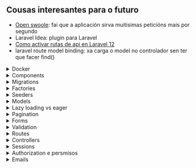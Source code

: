 ## Cousas interesantes para o futuro
* [Open swoole](https://www.youtube.com/watch?v=nGJOOS1Zd9Q&ab_channel=ThePrimeTime): fai que a aplicación sirva muitisimas peticións mais por segundo
* Laravel Idea: plugin para Laravel
* [Como activar rutas de api en Laravel 12](https://laracasts.com/discuss/channels/laravel/routesapiphp-removed-in-laravel-12-use-web-or-restore-it)
* laravel route model binding: xa carga o model no controlador sen ter que facer find()

<details>
<summary>Docker</summary>

# Docker
Me cago en dios para levantar esto.
* Esta usando php artisan serve para o servidor
  * Levantao ao levantar o docker porque llo puxen no Dockerfile

## Que facer todos os dias ao arrancar
1. Ir ao docker desktop e borrar os contenedores
2. Arrancalos e build
````shell
docker compose up -d --build
````

Igual tarda un pouco en arrancar a laravel_app, pero o final vai.

## Crear o proxecto de 0
1. Crear `docker-compose.yml`, con php e laravel, mysql e phpmyadmin:
````yaml
version: '3.8'

services:
  app:
    build:
      context: .
      dockerfile: Dockerfile
    container_name: laravel_app
    working_dir: /var/www
    volumes:
      - ./laravel-app:/var/www
    ports:
      - "8000:8000"
    depends_on:
      - mysql
    networks:
      - laravel

  mysql:
    image: mysql:8.0
    container_name: laravel_mysql
    restart: always
    environment:
      MYSQL_ROOT_PASSWORD: root
      MYSQL_DATABASE: laravel
      MYSQL_USER: laravel
      MYSQL_PASSWORD: secret
    ports:
      - "3306:3306"
    volumes:
      - db_data:/var/lib/mysql
    networks:
      - laravel

  phpmyadmin:
    image: phpmyadmin/phpmyadmin
    container_name: laravel_phpmyadmin
    environment:
      PMA_HOST: mysql
      MYSQL_ROOT_PASSWORD: root
    ports:
      - "8080:80"
    networks:
      - laravel

volumes:
  db_data:

networks:
  laravel:
````

2. Creamos a carpeta do proyecto laravel con:
````shell
docker run --rm -v [rutaAbsolutaDoDirectorioCoDockerCompose][/carpetaNovaProxectoLaravel]:/app composer create-project laravel/laravel .
````

3. DockerFile
````dockerfile
FROM php:8.2-cli

# Install system dependencies and extensions
RUN apt-get update && apt-get install -y \
    unzip \
    zip \
    git \
    curl \
    libzip-dev \
    && docker-php-ext-install zip pdo_mysql

# Install Composer
COPY --from=composer:latest /usr/bin/composer /usr/bin/composer

WORKDIR /var/www

# Start the Laravel dev server
CMD ["sh", "-c", "composer install && php artisan serve --host=0.0.0.0 --port=8000"]
````

4. Modificar o `.env` para poñer a conexion a bd
````dotenv
DB_CONNECTION=mysql
DB_HOST=mysql
DB_PORT=3306
DB_DATABASE=laravel
DB_USERNAME=laravel
DB_PASSWORD=secret
````

5. Facer a build e iniciar
````shell
docker-compose up --build -d
````
6. AH si e facer as migracións da bd pa ter usuarios sessions e asi:
````shell
docker exec -it laravel_app bash
cd /var/www
php artisan migrate
````
</details>


<details>
<summary>Components</summary>

# Components
Son a mellor forma de reutilizar codigo nas vistas, pequenos trozos de html
que se incluen en outras vistas, podendolle pasar datos.

## Como crealos e chamalos
Creanse en `resources/views/components` e chamanse dende outra vista facendo:
````html
<x-nomeFicheiroComponente ></x-x-nomeFicheiroComponente>
````

## Pasar datos
Hai tipos de datos que lle pasamos aos componentes
* Atributos: todos os atributos html que se queren añadir ao componente. Accedese a eles con `$attributes`
* Slots: os elementos que van ir dentro do componente. Podese acceder:
  * Mediante a variable `$slot`, que pilla todo o contido interior non nomeado
  * Named slots, ponselle un nome a ese contido
* Propiedades: sirven como os argumentos de unha función, son iguales aos atributos,
solo que no valor podeselle poñer logica de php.

#### Ejemplo:
O componente
````injectablephp
@props([
    'active' => false
])

<a
   class="{{ $active ? "bg-gray-900 text-white" : "text-gray-300 hover:bg-gray-700 hover:text-white"}} rounded-md px-3 py-2 text-sm font-medium"
   aria-current="{{ $active ? "true" : "false" }}"
    {{ $attributes }}
>
    {{ $slot }}
</a>
````
Usalo:
````injectablephp
<x-nav-link href="/" :active="request()->is('/')">Dashboard</x-nav-link>
````
</details>

<details>
<summary>Migrations</summary>

# Migracions
Son archivos para interactuar coa estructura da base de datos, tablas, columnas...
* Ubicanse en `database/migrations`

### Crear unha migración
1. Podese crear a man pero recomendase usar o comando:
````shell
php artisan make:migration
````
2. Crearanos o archivo con duas funcions, unha para facer a migración e outra para revertila en caso de ser necesario
   * Neste caso crea a tabla job_listing
````php
<?php

use Illuminate\Database\Migrations\Migration;
use Illuminate\Database\Schema\Blueprint;
use Illuminate\Support\Facades\Schema;

return new class extends Migration
{
    /**
     * Run the migrations.
     */
    public function up(): void
    {
        Schema::create('job_listing', function (Blueprint $table) {
            $table->id();
            $table->string('name')->unique();
            $table->float('salary');
            $table->timestamps();
        });
    }

    /**
     * Reverse the migrations.
     */
    public function down(): void
    {
        Schema::dropIfExists('job_listing');
    }
};
````

### Ejecutar migracions
Por muitas que creemos se non as ejecutamos non van facer nada, para ejecutalas:

#### Todas
````shell
php artisan migrate
````
#### Unha en concreto
````shell
php artisan migrate --path --path=database/migrations/2024_04_25_123456_create_jobs_table.php
````
#### Borrar todo e facer as migracions de 0
````shell
php artisan migrate:fresh
````
#### Facer rollback de migracions
Suponse que solo vai afectar as tablas afectadas polas últimas migracions (e borra datos)
````shell
php artisan migrate:rollback
````
Se solo queremos que afecte en concreto as tablas das `2 ultimas`:
````shell
php artisan migrate:rollback --step=2
```` 

</details>

<details>
<summary>Factories</summary>

# Factories
EXTENDER MAIS A INVESTIGACIÓN EN ESTO

Valen para crear instancias de objetos con datos falsos, moi utiles para
test sobretodo ou facer un seed da base de datos.

## Creación
1. Crear unha factory para o modelo Post
````shell
php artisan make:factory PostFactory --model=Post
````
2. Indicar os datos a generar:
````php
class PostFactory extends Factory
{
    /**
     * Define the model's default state.
     *
     * @return array<string, mixed>
     */
    public function definition(): array
    {
        return [
            'name' => fake()->title,
            'content' => fake()->sentence(),
            'user_id' => User::inRandomOrder()->first()?->id
        ];
    }
}
````

## Uso
Para por ejemplo crear na bd 50 Posts con datos falsos:
````php
Post::factory(50)->create();
````

</details>

<details>
<summary>Seeders</summary>

# Seeders
Gardanse en `database/seeders`.

Basicamente, son clases que nos sirven para poblar a base de datos. Podemos usar clases
genericas que poblen toda a base de datos(`DatabaseSeeder.php`), ou chamar a unha personalizada
que solo meta datos en certas tablas que nos digamos.

Esto combinado cos factories, fai que poblar a base de datos sexa unha chorrada, porque chamamos
aos factories das clases dentro do seeder e xa fan todo. Tamen podemos chamar a outros seeders.

## Seeders personalizados
Podemos crear seeders personalizados que solo metan datos en x tablas, xa sexa por manter
o codigo mais ordenado, para un test en concreto, modelo en concreto...

1. Facer a clase
````shell
php artisan make:seeder
````
2. Modificala, nesta por ejemplo chamase ao factory de Job e Employee
````php
class JobEmployeeSeeder extends Seeder
{
    /**
     * Run the database seeds.
     */
    public function run(): void
    {
        Employee::factory(30)->create();
        Job::factory(200)->create();
    }
}
````

4. Ahora podemos:
* Chamala dende outros seeders, por ejemplo dende `DatabaseSeeder.php`:
````php
class DatabaseSeeder extends Seeder
{
    /**
     * Seed the application's database.
     */
    public function run(): void
    {
        User::factory(10)->create();

        $this->call(JobEmployeeSeeder::class); //chamamos ao seeder
    }
}
````
* Usala directamente para facer ese seed:
````shell
php artisan db:seed --class=JobEmployeeSeeder
````

## Migracións con seed
Despois de facer unha migración, podemoslle indicar que faga o seed da base de datos.
Ej. migración fresh que fai seed despois de crear toda a estructura
````shell
php artisan migrate:fresh --seed
````
Tamen podemos facer a migración con un seeder en concreto:
````shell
php artisan migrate:fresh --seed --seeder=YourCustomSeeder

````


</details>

<details>
<summary>Models</summary>

# Models
Un modelo non é mais que unha clase que representa unha tabla da base
de datos. Podense establecer relacións entre modelos e facer consultas
sen escribir nada de sql, cousa que para facer CRUDs fai que se fagan
nunha patada.

## Creación
Para crear o modelo podemos usar o comando de artisan, e ademais indicamos
que tamen cree a migración e o factory correspondiente (`-mf`):
````shell
php artisan make:model -mf Proba
````

Exemplo de un modelo que:
* usa o trait de HasFactory para poder usar a factoria
* gardase na tabla `job_listing`
* ten 2 atributos que se poden asignar masivamente ('name','salary')
* ten unha relación `Job N:1 Employee `
````php
class Job extends Model
{
    use HasFactory;

    protected $table = 'job_listing';
    protected $fillable = [
        'name',
        'salary'
    ];

    public function employee(){
        return $this->belongsTo(Employee::class,'idEmployee');
    }
}
````

## Tabla
Para indicar un nombre de tabla distinto, indicase no modelo o atributo `table`.
````php
protected $table = 'job_listing';
````

## Atributos
### Fillable
Para indicar os atributos se poden asignar de forma masiva (usando `create`)
hai que indicalos no atributo `fillable`:
````php
protected $fillable = [
    'name',
    'salary'
];
````
De esta maneira, os atributos que non estean indicados en fillable non se gardarán
ao usar create.
Ej.:
````php
Job::create([
    'name' => 'Jorge',
    'salary' => 5000,
    'isAdmin' => true //este valor non se vai gardar
]);
````
### Guarded
Por outro lado, guarded fai todo o contrario que fillable. Permitiran gardarse todas
os atributos do modelo menos os indicados en guarded:
````php
protected $guarded = [];
````
Neste caso permitiran gardarse todos os atributos do modelo.

## Soft delete
Se queremos que o modelo non se borre realmente da bd ao facer `->delete()` senon que teña un campo
que indique a fecha na que se borrou:
1. Use `SoftDelete` no modelo.
````php
class Post extends Model
{
    use SoftDeletes;
````
2. Na migración da tabla, añadir un campo `->softDeletes()`:
````php
Schema::table('posts', function (Blueprint $table) {
    $table->softDeletes();
});
````

### Como funcionará
````php
$post->delete(); // Sets deleted_at timestamp
Post::all(); // Only where deleted_at IS NULL
Post::withTrashed()->get(); //Include soft-deleted records
Post::onlyTrashed()->get(); //Get only soft-deleted records
$post->restore(); //Restore a soft-deleted record
$post->forceDelete(); //Permanently delete
$post->trashed() //know if a post is softdeleted
````

### Soft delete en relacións
Para que nos dea unha relación que esta soft deleted, hai que indicalo con `withTrashed`:
````php
$user->posts()->withTrashed()->get();
````

Para facer soft deletes ou recuperar tamen das relacións `belongsToMany`:
````php
class User extends Model
{
    use SoftDeletes;

    protected static function booted()
    {
        static::deleting(function ($user) {
            if (! $user->isForceDeleting()) {
                $user->posts()->delete();
            }
        });

        static::restoring(function ($user) {
            $user->posts()->withTrashed()->restore();
        });
    }

    public function posts()
    {
        return $this->hasMany(Post::class);
    }
}
````

## casts()
Se queremos que o atributo sexa dunha forma no modelo pero distinta na bd indicamolo na funcion
`casts()`.

Por ejemplo temos un campo de texto que ten un json na bd, e queremos que cando estea no modelo
sea un array:
1. Na bd
````json
{"theme":"dark","notifications":true}
````
2. Migracion:
````php
Schema::table('users', function (Blueprint $table) {
    $table->json('settings')->nullable();
});
````
3. No modelo:
````php
protected function casts(): array
{
    return [
        'settings' => 'array',
    ];
}
````
4. Ahora podemos facer:
````php
$theme = $user->settings['theme'];
````

## Relacions
Para acceder aos datos dunha relación, crearemos funcions que se chamen igual
que o modelo ao que fai referencia a fk, e que devolverán unha objeto de relación.

Ao crear esta función, poderemos acceder a ela de duas maneiras:
* Property style access(`$job->employee`): que nos vai devolver o objeto Employee da 
relacion
* Method access(`$job->employee()`): vainos devolver o objeto de relación, no cal podemos
aplicar mais funcions de consulta.

### belongsTo (N:1)
Cando se usa na función de un modelo, indica que o modelo é o que ten a fk da relación.

Neste caso, un job terá un employee, e a función solo devolvera un objeto Employee.

````php
public function employee(){
    return $this->belongsTo(Employee::class,'idEmployee');
}
````
* `idEmployee`: indica o nome da fk na tabla jobs (opcional, necesario se indicamos
un nombre de columna non convencional como en este caso)

### hasMany (1:N)
O modelo que a usa NON ten a fk da relación. Vai devolver unha collection de
objetos da clase indicada.

Neste caso un Employee ten multiples Jobs (1:N).
````php
public function jobs(){
    return $this->hasMany(Job::class,'idEmployee');
}
````
* `idEmployee`: indica o nome da columna da tabla jobs que fai referencia a fk de
employes

### belongsToMany (N:N)
Relación na que ambas partes teñen multiples relacións entre elas, usando unha taboa
de relación.

Migración da taboa de relación:
````php
Schema::create('post_tag', function (Blueprint $table) {
    $table->id();
    $table->foreignIdFor(\App\Models\Post::class,'postId')->constrained()
        ->cascadeOnDelete();
    $table->foreignIdFor(\App\Models\Tag::class,'tagId')->constrained()
        ->cascadeOnDelete();
    $table->timestamps();
});
````

Exemplo do metodo dende Post:
````php
public function tags(){
    return $this->belongsToMany(Tag::class, 'post_tag', 'postId', 'tagId');
}
````
Todos estes parametros son necesarios solo se puxemos nomes fora do estantar
* `post_tag`: nome da taboa de relación
* `postId`: nome da columna da tabla de relación que fai referencia a fk do modelo
que no que se esta definindo a función (Post en este caso)
* `tagId`: nome da columna da tabla de relación que fai referencia a fk do modelo da
outra parte da relación (Tag en este caso)
</details>

<details>
<summary>Lazy loading vs eager</summary>

# Lazy loading vs eager
Son maneiras de cargar os datos das relacións no noso programa
* `lazy`(defecto): carganse os datos (faise outra query) solo cando se quere acceder a relación
* `eager`: carganse os datos tanto do modelo como das relacións indicadas todos xuntos

## Lazy
Se non se indica, as relacións cargaranse como lazy.
````php
$job->employee //farase unha query para coller a info da tag
````
## Eager
Cargaranse os datos das relacións indicadas xunto cos modelos:
````php
$jobs = Job::with('employee')->get();
foreach ($jobs as $job) {
    echo $job->employer->name; //non fai mais queries
}
````
Tamen se pode indicar de cargar a relación despois de facer a query:
````php
$jobs = Job::all();
$jobs->load('employer');
````
E se queremos cargar as nested relations tamen podemos, por ejemplo, de cada Employee
tamen cargar o address:
````php
$jobs = Job::with('employee.address')->get();
````

### Cargar todas as relacións
Podemos cargar todas as relacións sen indicar o nome de cada unha con:
````php
$employees = Employee::all()->withRelationshipAutoloading();
````
E se nin siquiera queremos poñer eso, senon que sea o defecto da nosa aplicación
(NON RECOMENDADO) en `AppServiceProvider`:
````php
public function boot(): void
{
    Model::automaticallyEagerLoadRelationships();
}
````


## n+1 query problem
É un problema que ocurre cando cargamos as relacións de maneira `lazy`, é dicir, que
non van estar dispoñibles os datos ata que queremos acceder a eles, momento no que
se fai unha query a bd para obtelos. De ahí o nome n+1, xa que facemos a query para
obter o objeto, e unha query para cada relación.

Ejemplo, por cada Employee, fai unha query para buscar os Job:
````php
$employees = Employee::all();
$employees->each(function ($e){
    $jobs = $e->jobs;
});
````

Para que esto non pase, usaremos o loading `eager`.

### Configurar para que lance error cando se faga lazy loading
En `AppServiceProvider`:
````php
public function boot(): void
{
    Model::preventLazyLoading();
}
````

</details>

<details>
<summary>Pagination</summary>

# Pagination
Se non queremos cargar todos os datos xuntos (recomendado) teremos que usar paginación,
que basicamente aplica un limit con un offset a query.

Ejemplo basico
1. Aplicar paginación na consulta, neste caso de 4 en catro:
````php
$jobs = Job::with('employee')->paginate(4);
````
2. Mostrar os botons para ir a siguiente pagina na vista:
````php
{{ $jobs->links() }}
````

## Formas de paginación
Hai basicamente 3 formas distintas de paginación:
* `paginate()`: a mais costosa en terminos de eficiencia, pero indica o numero de paginas
e podense mover entre as paginas.
* `simplePaginate()`: mais eficiente que paginate xa que non fai un count de todos os resultados.
Solo mostra os botons de atras e siguiente.
* `cursorPaginate()`: a mais eficiente, xa que usa cursores e non OFFSET. Usado en grandes
cantidades de datos que se teñen que actualizar frecuentemente.

❗ Diferencia importante cursorPaginate. En vez de pasar o numero de pagina por a url (`/posts?page=7`)
pasa un cursor(`/posts?cursor=eyJqb2JfbGlzdGluZy5pZCI6NCwiX3BvaW50c1RvTmV4dEl0ZW1zIjp0cnVlfQ`), que é o pointer en base64 ao ultimo item da pagina actual. Con esto, laravel
sabe dende que item seguir a siguiente pagina, ainda que se añadan mais items a tabla non vai
afectar, cousa que si pasa con paginate e simplePaginate, xa que usan offset.

### Paginate
É o mais lento, pero o mais completo en terminos de usabilidad. Mostra a cantidad de 
resultados e permite navegar mediante o  numero de pagina.
````php
$jobs = Job::with('employee')->paginate(4);
````
### SimplePaginate
Igual que paginate, pero mais eficiente, xa que non fai un count dos resultados.
Permite navegar con botons de atras e adiante.
````php
$jobs = Job::simplePaginate(2);
````

### CursorPaginate
A mais eficiente e robusta, perfecta para aplicacións con scroll infinito ou apis.
Como xa expliquei arriba, usa cursor en vez de offset.

⚠️Os datos da consulta deben de estar ordenador por un campo UNICO e indexado(id por ejemplo),
xa que senon non sabería dende que item seguir na siguiente pagina.

Puntos bos✔️:
* A mais rapida
* Robusta, a paginacion non cambia ainda que se inserten ou borren elementos da tabla.

Contras❌:
* Non se pode acceder a url facilmente, hai que pasar na resposta tanto o siguiente
como o anterior cursor.

Uso:
````php
$jobs = Job::cursorPaginate(2); //pagina de 2 en 2
````

#### Ejemplo de api
Devolve a resposta xunto co anterior e siguiente cursor (null se non hai mais).

Atención ao detalle de por que campos ordena, created_at e id. Non podería ordenar solo
por o campo created_at, xa que pode haber varios registros co mismo valor. Por eso
despois tamen ordena por o id, un campo unico e indexado.
````php
use App\Models\Post;
use Illuminate\Http\Request;

public function index(Request $request)
{
    $posts = Post::orderBy('created_at', 'desc')
                 ->orderBy('id', 'desc')
                 ->cursorPaginate(20);

    return response()->json([
        'data' => $posts->items(),
        'next_cursor' => $posts->nextCursor()?->encode(), // Nullable safe operator
        'prev_cursor' => $posts->previousCursor()?->encode(),
    ]);
}
````
Para entendelo en profundidad. Vamonos poñer no caso que estamos na pagina 3, e o ultimo
item ten o id `123` e fui creado `2025-04-30T10:00:00`:

1. Laravel creará o cursor en base64 a partir do json con estes dous datos:
````json
{
  "created_at": "2025-04-30T10:00:00",
  "id": 123
}
````
2. O que nos daría un cursor:
````php
eyJjcmVhdGVkX2F0IjoiMjAyNS0wNC0zMFQxMDowMDowMCIsImlkIjoxMjN9
````
3. Con ese cursor, ao pasar a pagina 4 fará a siguiente query:
````sql
SELECT * FROM posts
WHERE
    (created_at < '2025-04-30 10:00:00')
   OR (
        created_at = '2025-04-30 10:00:00'
        AND id < 123
    )
ORDER BY created_at DESC, id DESC
LIMIT 21;
````
O where pode parecer algo raro, xa que parece que o OR fai cortocircuito en sql, pero non,
ambas condicions son evaluadas. Ainda así, a logica é a misma, xa que se o created_at
é menor que a fecha do cursor, a segunda condición xa non vai importar, xa que a primeira
true, polo que a fila vaise incluir nos resultados.
Asi que: 
1. Comproba que a fecha sea mais antigua que a do cursor
2. SOLO IMPORTA SE A PRIMEIRA NON SE CUMPLE. Comproba que a fecha sexa igual que a do
cursor, pero o id sexa menor. De esta maneira se hai filas coa misma fecha, incluense
igualmente se o id é menor.

## Uso da paginación en vistas
É moi sencillo, simplemente na vista poñemos:
````php
<div>{{ $jobs->links() }}</div>
````

Laravel por defecto pensará que estamos usando tailwind, asi que se o estamos facendo
xa se vai ver ben de por si os enlaces. Se queremos modificar a forma na que se ven,
hai que facer cambios.

### Personalizar vista de paginación
Para personalizar como se ve a paginación, non podemos facelo directamente, xa que as
vistas de como se ve están en vendor, na carpeta de dependecias de composer, asi que
primeiro hai que facer unha copia da vista de paginación a nosa carpeta publica e 
despois moidicala.

1. Copiar as vistas de paginación:
````shell
php artisan vendor:publish
````
![que seleccionar](imagenesApuntes/img.png)
2. Se imos usar tailwind, podemos deixar solo `tailwind.blade.php` e borrar o resto,
xa que se despois cambiamos por ejemplo por boostrap e non temos as vistas en resources,
simplemente vai mirar na carpeta vendor por elas.
3. Modificamos a vista `tailwind.blade.php` (neste caso) e xa veremos os cambios.
4. (Opcional). Se queremos cambiar para que use por defecto a vista de boostrap5 por ejemplo,
modificaremos `AppServiceProvider`:
````php
public function boot(): void
{
    Paginator::useBootstrapFive();
}
````
</details>

<details>
<summary>Forms</summary>

# Forms
## CSRF
CSRF (Cross Site Request Forgery) é un tipo de ataque no que unha pagina maliciosa
fai un post dende o navegador de un usuario coa sesion iniciada na nosa pagina. 

Poñamos o caso no que un usuario inicia sesion no seu banco, crease a cookie de session non?
Ahora imaginate que entra nunha web maliciosa que fai un post para cambiar a contraseña a ese
mismo banco, de normal non podería xa que tería que iniciar sesion, pero ao existir a cookie
no navegador da victima a aplicación pensa que esta autenticado, e deixalle cambiar a cookie.

### @csfr
Solucionar esto en laravel é moi facil, dentro de cada formulario poremos `@csrf`:
````php
<form method="post" action="/jobs">
        @csrf
````

O que fai esto é crear un campo hidden con un token unico, o cal se enviará xunto co resto de
campos ao POST. Este token crease como atributo dentro da sesion do usuario, e se o token enviado no POST
non coincide laravel devolve un `419`;

</details>

<details>
<summary>Validation</summary>

# Validation
En laravel é moi simple validar formularios e mostrar os errores. Usaremos o metodo validate, ao cal lle 
pasaremos asociativo con atributo => validacions. Se a request non pasa a validación, laravel fai un redirect
back, facendo que:
* o old input sea flasheado na session
* teñamos os errores disponibles en `$errors`

Ejemplo de unha validación simple:
1. No controlador, usaremos `request()->validate` para validar os campos. 
   - Se todo valida, devolvenos un array asociativo co nome do campo e o valor do formulario.
   - Se falla, fai redirect back flasheando a old data na session e pasando os `$errors` a vista.

````php
Route::post('/jobs',function (){
    $validated = request()->validate([
        'name' => ['required', 'min:3'],
        'salary' => ['numeric']
    ]);

    Job::create($validated);

    return redirect('/');
});
````
2. Na vista, despois podemos usar a variable `$errors` directamente (esta sempre dispoñible) para mostrar os errores e 
`old()` para coller os datos antiguos da session.
````php
<div class="mt-10 grid grid-cols-1 gap-x-6 gap-y-8 sm:grid-cols-6">
    <div class="sm:col-span-4">
        <label for="name" class="block text-sm/6 font-medium text-gray-900">Job Name</label>
        <div class="mt-2">
            <div class="flex items-center rounded-md bg-white pl-3 outline-1 -outline-offset-1 outline-gray-300 focus-within:outline-2 focus-within:-outline-offset-2 focus-within:outline-indigo-600">
                <input type="text" value="{{ old('name') }}" name="name" id="name" class="block min-w-0 grow py-1.5 pr-3 pl-1 text-base text-gray-900 placeholder:text-gray-400 focus:outline-none sm:text-sm/6" placeholder="Plumber">
            </div>
        </div>
        @error('name')
            <x-error>{{ $message }}</x-error>
        @enderror
    </div>
</div>
````

## FormRequest personalizados
Podemos crear os nosos Request personalizados, os cales se lle pasarán como argumento ao controlador en vez de o Request
normal.

Con esto, a parte de moita mais reusabilida das reglas de validación, xa nin siquiera teremos que facer o validate dentro
do controlador, laravel faino automaticamente antes de que a request chegue a el:
````php
Route::post('/jobs', function (StoreJobRequest $request) { //se a validacion falla non se executa o controller
    Job::create($request->validated()); //collemos todos os parametros validados
    return redirect('/')->with('success', 'Job created!');
});
````

### Creación
Para crear un novo FormRequest:

1. Creamolo con artisan:
````shell
php artisan make:request StoreJobRequest
````
### Authorize
Donde se inclue a logica que indica que o usuario ten permiso para realizar esa acción ou non. No caso de devolver
false devolvería unha resposta con codigo:
* `403` Forbidden: se esta logueado pero non ten permisos. Ten sentido que por defecto sempre devolva esta e non un
401 Unauthorized(necesitas estar logueado) porque a ruta xa debería ter un middleware que checkeara que esta logueado
antes de chegar ao controlador e ejecutar o FormRequest

Se queremos, podemos cambiar o funcionamiento por defecto facendo Override de `failedAuthorization()`:
````php
protected function failedAuthorization()
{
    throw new AuthorizationException('Son un mensaje meu, tes que estar logueado!!', 401);
}
````

### Rules
Donde se indican as reglas de validación:
````php
public function rules(): array
{
    return [
        'name' => ["required","string","min:3","unique:job_listing,name"],
        "salary" => ["nullable","numeric"]
    ];
}
````
#### Validar custom objects ou arrays
````php
public function rules()
{
    return [
        'items' => 'required|array',
        'items.*.name' => 'required|string',
        'items.*.price' => 'required|numeric|min:0',
    ];
}
````

### PrepareForValidation
Se queremos cambiar os atributos antes de facer a validación, faremolo aquí:
````php
protected function prepareForValidation()
{
    $this->merge([
        'salary' => str_replace(',', '', $this->salary),
    ]);
}
````

## Ciclo de vida das validacions
Para entender ben as validacións, vou explicar ben o ciclo de vida, diferenciando tamen as validacións por api e por web,
as cales devolveran un json ou un redirect back cos errores respectivamente automaticamente gracias ao Handler.

1. Dentro do noso objeto request `StoreJobRequest` teremos as reglas de validación:
````php
class StoreJobRequest extends FormRequest
{
    public function rules()
    {
        return [
            'name' => ['required', 'min:3'],
            'salary' => ['nullable', 'numeric'],
        ];
    }

    public function authorize()
    {
        return true;
    }
}
````
2. Se as validacions fallan, laravel chama ao metodo `failedValidation()`, o cal lanza unha `ValidationException`.
   - podese sobreescribir o metodo failedValidation para cambiar o comportamento
3. Esta excepcion é recollida polo `Handler.php`, o cal comproba se a request espera un json para automaticamente
elegir se facer un redirect back ou mandar un json cos errores.
````php
if ($request->expectsJson()) {
    return $this->invalidJson($request, $exception);
} else {
    return redirect()->back()->withErrors(...)->withInput();
}
````
4. No caso de esperar un json, ejecutase o metodo `invalidJson()`:
````php
protected function invalidJson($request, ValidationException $exception)
{
    return response()->json([
        'message' => $exception->getMessage(),
        'errors' => $exception->errors(),
    ], $exception->status);
}
````

### Que nos permite este comportamento
Que esto funcione así, permitenos usar o mismo objeto Request tanto para a api como para web, tendo solo que escribir
as reglas de validación 1 vez, xestionando o tipo de resposta automaticamente.

`web.php`:
````php
Route::view('/jobs/create', 'jobs.create');
Route::post('/jobs', function (StoreJobRequest $request) {
    Job::create($request->validated());
    return redirect('/')->with('success', 'Job created!');
});
````
`api.php`:
````php
Route::post('/jobs', function (StoreJobRequest $request) {
    $job = Job::create($request->validated());
    return response()->json(['job' => $job], 201);
});
````

</details>

<details>
<summary>Routes</summary>

# Routes
Para ver todas as rutas da aplicación, sen incluir as de vendor:
````shell
php artisan route:list --except-vendor
````

## Route model binding
Se non queremos estar facendo `findOrFail` continuamente nos controladores, podemos facer que se cargue o modelo
automaticamente xa na definición da ruta.

````php
Route::get('/jobs/{job}/edit',function (Job $job){
    return view('jobs.edit',compact('job'));
});
````

Indicar que Laravel ejecuta antes o Model binding que o FormRequest para a validación. Guay!!

Se queremos que o campo polo que busque o modelo na bd non sexa o id, podemos:
1. Indicalo no parametro da ruta:
````php
Route::get('/jobs/{job:name}/edit',function (Job $job){
    return view('jobs.edit',compact('job'));
});
````
2. Indicalo no propio modelo, polo que aplicará a todas as rutas:
````php
public function getRouteKeyName()
{
    return 'name';
}
````

### Customizar o que pasa se non se encontra o resource
Usaremos a funcion missing para indicar que facer (se non queremos o por defecto error 404)
````php
Route::resource('photos', PhotoController::class)
    ->missing(function (Request $request) {
        return Redirect::route('photos.index');
    });
````

</details>


<details>
<summary>Controllers</summary>

# Controllers
Obviamente, non imos poñer toda a logica de cada ruta no arquivo de rutas, para eso creamos controladores,
con funcions que gestionan a logica das rutas.

Para crear un controlador:
````shell
php artisan make:controller
````

## Tipos
Poderemos crear varios tipos:
* **Empty**: crea un controlador vacio
* **Resource**: con todos os metodos necesarios para CRUD
* **Singleton**: igual que resource, pero non pasa o id do modelo a ruta.
* **API**: o mismo que resource, pero sin o `edit` e `create`
* **Invokable**: con un unico metodo `__invoke()`

Ao final solo cambian na cantidad de metodos e nos argumentos que se lle pasan a cada un.

### Empty controller
Creanse manualmente todos os metodos e chamase o controlador como se queira, a pelo:
````php
class JobController extends Controller
{
    public function search($name)
    {
        // Custom logic
    }
}
````
No router:
````php
Route::get('/jobs/search/{name}', [JobController::class, 'search']);
````

### Resource controller
Vai ter todos os metodos necesarios para facer CRUD:
````php
class ExampleController extends Controller
{
    public function index() {}       // GET /resource
    public function create() {}      // GET /resource/create
    public function store(Request $request) {} // POST /resource
    public function show($id) {}     // GET /resource/{id}
    public function edit($id) {}     // GET /resource/{id}/edit
    public function update(Request $request, $id) {} // PUT/PATCH /resource/{id}
    public function destroy($id) {}  // DELETE /resource/{id}
}
````
Ahora para usalo nas rutas, simplemente faremos:
````php
Route::resource('examples', ExampleController::class);
````
Esto vai crear todas as rutas automaticamente cos nomes estandar:

| Verb   | URI                      | Action           | Method      |
| ------ | ------------------------ | ---------------- | ----------- |
| GET    | /examples                | examples.index   | `index()`   |
| GET    | /examples/create         | examples.create  | `create()`  |
| POST   | /examples                | examples.store   | `store()`   |
| GET    | /examples/{example}      | examples.show    | `show()`    |
| GET    | /examples/{example}/edit | examples.edit    | `edit()`    |
| PUT    | /examples/{example}      | examples.update  | `update()`  |
| DELETE | /examples/{example}      | examples.destroy | `destroy()` |

### Excluir rutas
Se non queremos que se creen todas as rutas, podemos excluilas con:
````php
->only(['index']) //solo crea a ruta index
->except(['destroy']); //non crea a ruta da funcion destroy
````
### API controller
Funciona exactamente igual que ResourceController, pero sin os metodos e rutas `create` e `edit`, xa
que a api non os necesita.

Para usalo nas rutas:
````php
Route::apiResource('examples', ExampleApiController::class);
````

### Invokable
Se o controlador solo vai ter un metodo, chamaraselle `__invoke()`:
````php
class ExampleInvokableController extends Controller
{
    public function __invoke(Request $request) {}
}
````

Ahora nas rutas non lle hai que indicar o metodo a ejecutar, laravel xa ejecuta __invoke por defecto:
````php
Route::get('/example', ExampleInvokableController::class);
````

### Singleton
É igual que resources, pero non pasa o id do modelo a ruta, xa que solo pode haber unha ocurrencia.

Por poñer un ejemplo, un usuario ten un `perfil`, non ten sentido a ruta `perfiles/{id}`, tería que ser
directamente `/perfil`. Despois no controlador xa se pilla o perfil a partir do usuario autenticado.

Ejemplo de show:
````php
public function show()
{
    $job = Job::find(1);
    return view('jobs.show',compact('job'));
}
````

#### Uso en rutas
De normal solo se crearán as rutas `show`, `edit`, `update`. Se queremos que tamen se creen as de 
crear e borrar:
* `->creatable()`
* `->destroyable()`
````php
Route::singleton('perfil', PerfilController::class)
    ->creatable()
    ->destroyable();
````

Esto vai crear estas rutas:

| Verb   | URI            | Action         | Controller Method |
| ------ | -------------- | -------------- | ----------------- |
| GET    | /perfil        | perfil.show    | `show()`          |
| GET    | /perfil/create | perfil.create  | `create()`        |
| POST   | /perfil        | perfil.store   | `store()`         |
| GET    | /perfil/edit   | perfil.edit    | `edit()`          |
| DELETE | /perfil        | perfil.destroy | `destroy()`       |

---



</details>

<details>
<summary>Sessions</summary>

# Log in e Registration

Unha maneira xa out of the box de gestionar as sesion é con laravel Breeze.

## Crear usuarios e iniciar sesion
### Crear
````php
public function store(StoreRegistrationRequest $request){
    $user = User::create($request->validated());

    Auth::login($user);

    return redirect('/jobs');
}
````

### Facer login
````php
public function store(Request $request){
    $validated = $request->validate([
        'email' => ['required','email'],
        'password' => ['required']
    ]);

    //try to log in
    $loggedIn = Auth::attempt($validated);
        //back with errors
        if (!$loggedIn){
            throw ValidationException::withMessages([
                "email" => "Those credentials do not match"
            ]);
        }

    $request->session()->regenerate();

    //redirect to dashboard
    return redirect('/');
}
````

## Vistas
### Autenticado ou no
Para renderizar unha cousa ou outra según este ou no autenticado usamos `@guest` e `@auth`:
````php
@guest
    <x-nav-link href="/login" :active="request()->is('login')">Login</x-nav-link>
    <x-nav-link href="/register" :active="request()->is('register')">Register</x-nav-link>
@endguest()

@auth
    <form type="POST" action="/login">
        @csrf
        @method('DELETE')
        <x-form-button>Logout</x-form-button>
    </form>
@endauth()
````

</details>

<details>
<summary>Authorization e persmisos</summary>

# Authorization

Hai varias maneiras de facer autorización:
1. `Inline` authorization: dentro do controlador
2. `Gate`: basicamente funcions definidas con un nombre en `Gate` que devolven true ou false
3. `Middleware`: usar gate, pero a nivel de rutas, polo que xa non chega ao controlador se non a cumple
4. 


## Inline
Facelo directamente no controlador, facendo as comprobacions unha por unha:
````php
public function edit(Job $job)
{
    if (Auth::guest()){
        return redirect('/login');
    }

    if ($job->employee->user->isNot(Auth::user())){
        abort(403);
    }

    return view('jobs.edit',compact('job'));
}
````

## Gate
Crea funcions nomeadas que despois se usan con varias funcions:
* `authorize`: automaticamente fai un abort(403)
* `allows`: devolve true se ten permiso
* `denies`: devolve true se NON ten permiso
* `policies`: basicamente, xuntar as Gates nunha clase para cada Modelo

Indicar que o `User` será o usuario autenticado e é inyectado automaticamente por laravel. Se non esta
autenticado xa nin siquiera ejecuta a función.

````php
Gate::define('edit-job',function (User $user, Job $job){
    return $job->employee->user->is(Auth::user());
});

Gate::authorize('edit-job',$job);

return view('jobs.edit',compact('job'));
````

Esto non é moi util xa que a gate solo esta dispoñible no controlador na que a definamos, por eso se poden
definir no `AppServiceProvider` e estaran dispoñibles en toda a app. Para aplicacions moi pequenas esto pode
valer pero non é nada sostenible.

### Can e cannot
Podemos comprobar se o usuario pode realizar x Gate con `can() e cannot()`:
````php
Auth::user()->can('edit-job',$job)
Auth::user()->cannot('edit-job',$job)
````

Moit util en vistas, para incluir ou non cousas según permisos:
````php
@can('edit-job',$job)
    <div>
        <x-button href="/jobs/{{ $job->id }}/edit">Edit job</x-button>
    </div>
@endcan
````

## Middleware
Usaremos as gates creadas a nivel de ruta

### Can
Podemos chamar a can ao estar creando a ruta, pasandolle os modelos necesarios
````php
Route::get('/jobs/{job}/edit', [JobController::class, 'edit'])->name('jobs.edit')
    ->middleware('auth')
    ->can('edit-job','job'); //aplica a Gate pasandolle o job da ruta
````

## Policy
Para cada modelo, poderemos crear unha Policy, basicamente xuntando todas as Gates que usaremos
para limitar o acceso a ese modelo.

Creanse na carpeta `app/Policies`.

Se seguimos estandares(telo en `app/Policies` e que se chame `NomeModeloPolicy`),
Laravel automaticamente usará esa policy para ese modelo.

Se queremos que siga [outra nomenclatura](https://laravel.com/docs/12.x/authorization#policy-discovery).

### Creación
1. Para crear unha policy para Job:
````shell
php artisan make:policy
````

2. Ejemplo da policy con unha funcion edit:
````php
class JobPolicy
{
    public function edit(User $user, Job $job): bool{
        return $job->employee->user->is($user);
    }
}
````

### Uso
Usanse como as Gates, simplemente en vez do nombre da gate usase o nome do metodo na policy.
A clase policy a usar sabea a partir do modelo, como comentei arriba.

Ejemplo:
````php
Route::get('/jobs/{job}/edit', [JobController::class, 'edit'])->name('jobs.edit')
    ->middleware('auth')
    ->can('edit','job');
````

</details>

<details>
<summary>Emails</summary>

# Mailable
Para mandar mails, usaremos a clase `Mailable`

Normalmente, crearemos unha clase mailable para cada acción na que queremos enviar un mail, por
ejemplo a creación de un novo Job.

## Creacion
Normalmente, crearemos unha clase mailable para cada acción na que queremos enviar un mail, por
ejemplo a creación de un novo Job.

O normal xa é crear a view relacionada con ese mailable no momento de crealo.

1. Crear un mailable:
````php
php artisan make:mail
````
2. 



</details>


